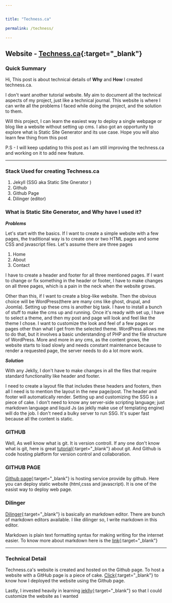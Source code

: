 ```yaml
---


title: "Techness.ca"

permalink: /techness/

---
```






## Website - [Techness.ca](https://techness.ca){:target="_blank"}

### Quick Summary
Hi, This post is about technical details of **Why**  and **How** I created techness.ca.

I don't want another tutorial website. My aim to document all the technical aspects of my project, just like a technical journal.
This website is where I can write all the problems I faced while doing the project, and the solution to them.

Will this project, I can learn the easiest way to deploy a single webpage or blog like a website without setting up cms. I also got an opportunity to explore what is Static Site Generator and its use case. Hope you will also learn few thing from this post

P.S - I will keep updating to this post as I am still improving the techness.ca and working on it to add new feature.

--- 

### Stack Used for creating Techness.ca
 1. Jekyll (SSG aka Static Site Gnerator )
 2. Github
 3. Github Page
 4. Dilinger (editor)


### What is Static Site Generator, and Why have I used it?

***Problems***

Let's start with the basics. If I want to create a simple website with a few pages, the traditional way is to create one or two HTML pages and some CSS and javascript files.
Let's assume there are three pages 
1. Home
2. About 
3. Contact


I have to create a header and footer for all three mentioned pages.
If I want to change or fix something in the header or footer, I have to make changes on all three pages, which is a pain in the neck when the website grows. 

Other than this, if I want to create a blog-like website. Then the obvious choice will be WordPress(there are many cms like ghost, drupal, and Joomla). Setting up these cms is another big task. I have to install a bunch of stuff to make the cms up and running. Once it's ready with set up, I have to select a theme, and then my post and page will look and feel like the theme I chose. I want to customize the look and feel of a few pages or pages other than what I get from the selected theme. WordPress allows me to do that, but it involves a basic understanding of PHP and the file structure of WordPress. More and more in any cms, as the content grows, the website starts to load slowly and needs constant maintenance because to render a requested page, the server needs to do a lot more work.
 
 ***Solution***
 

With any Jeklly, I don't have to make changes in all the files that require standard functionality like header and footer.

I need to create a layout file that includes these headers and footers, then all I need is to mention the layout in the new page/post. The header and footer will automatically render. Setting up and customizing the SSG is a piece of cake. I don't need to know any server-side scripting language; just markdown language and liquid Js (as jeklly make use of templating engine) will do the job. I don't need a bulky server to run SSG. It's super fast because all the content is static.
 
 


### GITHUB
Well, As well know what is git. It is version controll. If any one don't know what is git, here is great [tutorial](https://youtu.be/apGV9Kg7ics){:target="_blank"} about git. And Github is code hosting platform for version control and collaboration.


### GITHUB PAGE
[Github page](https://docs.github.com/en/pages/getting-started-with-github-pages/about-github-pages){:target="_blank"} is hosting service provide by github. Here you can deploy static website (html,csss and javascript). It is one of the easist way to deploy web page.



### Dilinger
[Dilinger](https://dillinger.io){:target="_blank"} is basically an markdown editor. There are bunch of markdown editors available. I like dilinger so, I write markdown in this editor.

Markdown is plain text formatting syntax for making writing for the internet easier. To know more about markdown here is the [link](https://www.markdownguide.org/getting-started/){:target="_blank"}


---

### Technical Detail

Techness.ca's website is created and hosted on the Github page. To host a website with a GitHub page is a piece of cake. [Click](https://pages.github.com){:target="_blank"} to know how I deployed the website using the Github page.

Lastly, I invested heavily in learning [jeklly](https://youtu.be/T1itpPvFWHI?list=PLLAZ4kZ9dFpOPV5C5Ay0pHaa0RJFhcmcB){:target="_blank"} so that I could customize the website as I wanted


